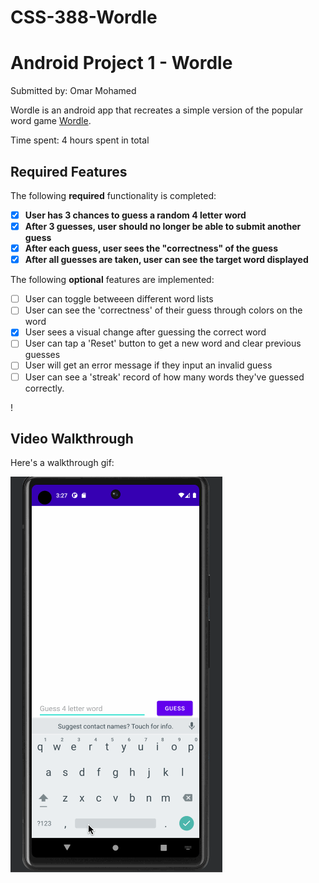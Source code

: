 # CSS-388-Wordle

# Android Project 1 - Wordle

Submitted by: Omar Mohamed

Wordle is an android app that recreates a simple version of the popular word game [Wordle](https://www.nytimes.com/games/wordle/index.html).

Time spent: 4 hours spent in total

## Required Features

The following **required** functionality is completed:

- [x] **User has 3 chances to guess a random 4 letter word**
- [x] **After 3 guesses, user should no longer be able to submit another guess**
- [x] **After each guess, user sees the "correctness" of the guess**
- [x] **After all guesses are taken, user can see the target word displayed**

The following **optional** features are implemented:

- [ ] User can toggle betweeen different word lists
- [ ] User can see the 'correctness' of their guess through colors on the word
- [x] User sees a visual change after guessing the correct word
- [ ] User can tap a 'Reset' button to get a new word and clear previous guesses
- [ ] User will get an error message if they input an invalid guess
- [ ] User can see a 'streak' record of how many words they've guessed correctly.

!

## Video Walkthrough

Here's a walkthrough gif:

<img src='wordle.gif' title='Video Walkthrough' width='' alt='Video Walkthrough' />

